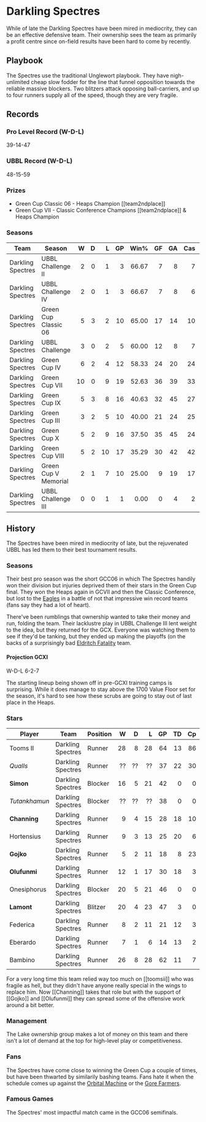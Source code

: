 # Darkling Spectres

While of late the Darkling Spectres have been mired in mediocrity, they can be an effective defensive team. Their ownership sees the team as primarily a profit centre since on-field results have been hard to come by recently.

## Playbook

The Spectres use the traditional Unglewort playbook. They have nigh-unlimited cheap slow fodder for the line that funnel opposition towards the reliable massive blockers. Two blitzers attack opposing ball-carriers, and up to four runners supply all of the speed, though they are very fragile.

## Records

### Pro Level Record (W-D-L)

39-14-47

### UBBL Record (W-D-L)

48-15-59

### Prizes

* Green Cup Classic 06 - Heaps Champion [[team2ndplace]]
* Green Cup VII - Classic Conference Champions [[team2ndplace]] & Heaps Champion

### Seasons

| Team      | Season             | W  | D | L | GP | Win% | GF   | GA   | Cas  | CDif | FF   |
|-----------|--------------------|--:|--:|--:|---:|-----:|---:|---:|----:|-----:|---:|
| Darkling Spectres | UBBL Challenge II    |    2 |    0 |    1 |      3 | 66.67 |    7 |    8 |    7 |      2 |   -1 |
| Darkling Spectres | UBBL Challenge IV    |    2 |    0 |    1 |      3 | 66.67 |    7 |    8 |    6 |     -1 |    1 |
| Darkling Spectres | Green Cup Classic 06 |    5 |    3 |    2 |     10 |      65.00 |   17 |   14 |   10 |     -2 |    3 |
| Darkling Spectres | UBBL Challenge       |    3 |    0 |    2 |      5 |      60.00 |   12 |    8 |    7 |      0 |    1 |
| Darkling Spectres | Green Cup IV         |    6 |    2 |    4 |     12 | 58.33 |   24 |   20 |   24 |      9 |    0 |
| Darkling Spectres | Green Cup VII        |   10 |    0 |    9 |     19 | 52.63 |   36 |   39 |   33 |     14 |    1 |
| Darkling Spectres | Green Cup IX         |    5 |    3 |    8 |     16 |  40.63 |   32 |   45 |   27 |     -3 |   -2 |
| Darkling Spectres | Green Cup III        |    3 |    2 |    5 |     10 |      40.00 |   21 |   24 |   25 |     13 |    2 |
| Darkling Spectres | Green Cup X          |    5 |    2 |    9 |     16 |    37.50 |   35 |   45 |   24 |     -1 |    0 |
| Darkling Spectres | Green Cup VIII       |    5 |    2 |   10 |     17 | 35.29 |   30 |   42 |   42 |     23 |   -1 |
| Darkling Spectres | Green Cup V Memorial |    2 |    1 |    7 |     10 |      25.00 |    9 |   19 |   17 |      6 |   -1 |
| Darkling Spectres | UBBL Challenge III   |    0 |    0 |    1 |      1 |       0.00 |    0 |    4 |    2 |     -3 |   -1 |

## History

The Spectres have been mired in mediocrity of late, but the rejuvenated UBBL has led them to their best tournament results. 

### Seasons

Their best pro season was the short GCC06 in which The Spectres handily won their division but injuries deprived them of their stars in the Green Cup final. They won the Heaps again in GCVII and then the Classic Conference, but lost to the [Eagles](ravenouseagles) in a battle of not that impressive win record teams (fans say they had a lot of heart).

There've been rumblings that ownership wanted to take their money and run, folding the team. Their lacklustre play in UBBL Challenge III lent weight to the idea, but they returned for the GCX. Everyone was watching them to see if they'd be tanking, but they ended up making the playoffs (on the backs of a surprisingly bad [Eldritch Fatality](eldritchfatality) team.

#### Projection GCXI

W-D-L 6-2-7 

The starting lineup being shown off in pre-GCXI training camps is surprising. While it does manage to stay above the 1700 Value Floor set for the season, it's hard to see how these scrubs are going to stay out of last place in the Heaps.

### Stars

| Player           | Team        | Position      | W | D | L | GP | TD | Cp | Int | BH | SI | Ki | MVP | SPP |
|------------------|-------------|---------------|--:|--:|--:|---:|---:|---:|----:|---:|---:|---:|----:|----:|
| Tooms II   | Darkling Spectres | Runner    |   28 |    8 |   28 |   64 |   13 |   86 |    1 |    3 |    0 |    0 |    5 |  158 |
| *Qualls* | Darkling Spectres | Runner | ?? | ?? | ?? | 37 | 22 | 30 | 1 | 0 | 1 | 0 | 3 | 115 |
| **Simon**        | Darkling Spectres | Blocker    |   16 |    5 |   21 |   42 |    0 |    0 |    0 |   18 |    6 |    4 |    5 |   81 |
| *Tutankhamun* | Darkling Spectres | Blocker | ?? | ?? | ?? | 38 |  0 | 0 | 2 | 16 | 9 | 4 | 3 | 76 |
| **Channing**     | Darkling Spectres | Runner    |    9 |    4 |   15 |   28 |   18 |   10 |    0 |    1 |    0 |    0 |    2 |   76 |
| Hortensius  | Darkling Spectres | Runner    |    9 |    3 |   13 |   25 |   20 |    6 |    0 |    1 |    0 |    0 |    1 |   73 |
| **Gojko**        | Darkling Spectres | Runner    |    5 |    2 |   11 |   18 |    8 |   23 |    1 |    0 |    0 |    0 |    4 |   69 |
| **Olufunmi**     | Darkling Spectres | Runner    |   12 |    1 |   17 |   30 |   18 |    3 |    2 |    2 |    0 |    0 |    0 |   65 |
| Onesiphorus | Darkling Spectres | Blocker    |   20 |    5 |   21 |   46 |    0 |    0 |    0 |   11 |   12 |    1 |    3 |   63 |
| **Lamont**       | Darkling Spectres | Blitzer    |   20 |    4 |   23 |   47 |    3 |    0 |    0 |    5 |    4 |    0 |    6 |   57 |
| Federica    | Darkling Spectres | Runner    |    8 |    2 |   11 |   21 |   12 |    3 |    0 |    1 |    0 |    0 |    3 |   56 |
| Eberardo    | Darkling Spectres | Runner    |    7 |    1 |    6 |   14 |   13 |    2 |    0 |    0 |    0 |    0 |    2 |   51 |
| Bambino     | Darkling Spectres | Runner    |   26 |    8 |   28 |   62 |   11 |    7 |    0 |    2 |    0 |    0 |    1 |   49 |

For a very long time this team relied way too much on [[toomsii]] who was fragile as hell, but they didn't have anyone really special in the wings to replace him. Now [[Channing]] takes that role but with the support of [[Gojko]] and [[Olufunmi]] they can spread some of the offensive work around a bit better.

### Management

The Lake ownership group makes a lot of money on this team and there isn't a lot of demand at the top for high-level play or competitiveness.

### Fans

The Spectres have come close to winning the Green Cup a couple of times, but have been thwarted by similarily bashing teams. Fans hate it when the schedule comes up against the [Orbital Machine](orbitalmachine) or the [Gore Farmers](gorefarmers).

### Famous Games

The Spectres' most impactful match came in the GCC06 semifinals.